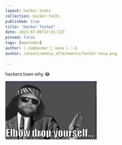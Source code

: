 ```yaml
---
layout: hacker-toots
collection: hacker-toots
published: true
title: "Hacker Tooted"
date: 2023-07-09T17:31:12Z
pinned: false
tags: [mastodon]
author: ⸸ commander ░ nova ⸸ :~$
avatar: /assets/media_attachments/hacker-nova.png

---
```


<p>hackers.town why 😂​</p>

![media](/assets/media_attachments/files/110/685/314/076/348/938/original/3fd94ef78a11aeb9.png)

